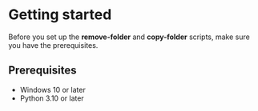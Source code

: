 # Getting started

Before you set up the **remove-folder** and **copy-folder** scripts, make sure you have the prerequisites.

## Prerequisites

- Windows 10 or later
- Python 3.10 or later
